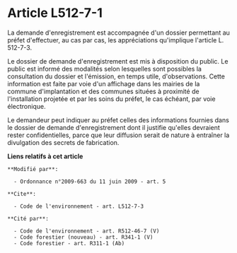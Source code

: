 # Article L512-7-1

La demande d'enregistrement est accompagnée d'un dossier permettant au préfet d'effectuer, au cas par cas, les appréciations
qu'implique l'article L. 512-7-3. 

Le dossier de demande d'enregistrement est mis à disposition du public. Le public est informé des modalités selon lesquelles
sont possibles la consultation du dossier et l'émission, en temps utile, d'observations. Cette information est faite par voie
d'un affichage dans les mairies de la commune d'implantation et des communes situées à proximité de l'installation projetée
et par les soins du préfet, le cas échéant, par voie électronique. 

Le demandeur peut indiquer au préfet celles des informations fournies dans le dossier de demande d'enregistrement dont il
justifie qu'elles devraient rester confidentielles, parce que leur diffusion serait de nature à entraîner la divulgation des
secrets de fabrication.

**Liens relatifs à cet article**

	**Modifié par**:

	  - Ordonnance n°2009-663 du 11 juin 2009 - art. 5

	**Cite**:

	  - Code de l'environnement - art. L512-7-3

	**Cité par**:

	  - Code de l'environnement - art. R512-46-7 (V)
	  - Code forestier (nouveau) - art. R341-1 (V)
	  - Code forestier - art. R311-1 (Ab)
